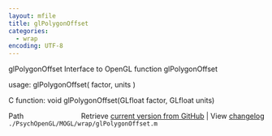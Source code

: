 ```yaml
---
layout: mfile
title: glPolygonOffset
categories:
  - wrap
encoding: UTF-8
---
```


glPolygonOffset  Interface to OpenGL function glPolygonOffset  

usage:  glPolygonOffset( factor, units )  

C function:  void glPolygonOffset(GLfloat factor, GLfloat units)  


<div class="code_header" style="text-align:right;">
  <span style="float:left;">Path&nbsp;&nbsp;</span> <span class="counter">Retrieve <a href=
  "https://raw.github.com/Psychtoolbox-3/Psychtoolbox-3/beta/./PsychOpenGL/MOGL/wrap/glPolygonOffset.m">current version from GitHub</a> | View <a href=
  "https://github.com/Psychtoolbox-3/Psychtoolbox-3/commits/beta/./PsychOpenGL/MOGL/wrap/glPolygonOffset.m">changelog</a></span>
</div>
<div class="code">
  <code>./PsychOpenGL/MOGL/wrap/glPolygonOffset.m</code>
</div>
